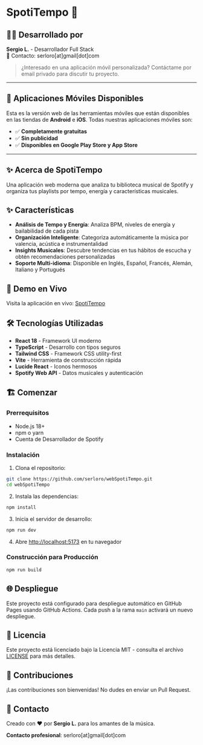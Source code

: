 # SpotiTempo 🎵

## 👨‍💻 Desarrollado por

**Sergio L.** - Desarrollador Full Stack  
📧 Contacto: serloro[at]gmail[dot]com

> ¿Interesado en una aplicación móvil personalizada? Contáctame por email privado para discutir tu proyecto.

---

## 📱 Aplicaciones Móviles Disponibles

Esta es la versión web de las herramientas móviles que están disponibles en las tiendas de **Android** e **iOS**. Todas nuestras aplicaciones móviles son:

- ✅ **Completamente gratuitas**
- ✅ **Sin publicidad**
- ✅ **Disponibles en Google Play Store y App Store**

---

## ✨ Acerca de SpotiTempo

Una aplicación web moderna que analiza tu biblioteca musical de Spotify y organiza tus playlists por tempo, energía y características musicales.

## ✨ Características

- **Análisis de Tempo y Energía**: Analiza BPM, niveles de energía y bailabilidad de cada pista
- **Organización Inteligente**: Categoriza automáticamente la música por valencia, acústica e instrumentalidad
- **Insights Musicales**: Descubre tendencias en tus hábitos de escucha y obtén recomendaciones personalizadas
- **Soporte Multi-idioma**: Disponible en Inglés, Español, Francés, Alemán, Italiano y Portugués

## 🚀 Demo en Vivo

Visita la aplicación en vivo: [SpotiTempo](https://serloro.github.io/webSpotiTempo/)

## 🛠️ Tecnologías Utilizadas

- **React 18** - Framework UI moderno
- **TypeScript** - Desarrollo con tipos seguros
- **Tailwind CSS** - Framework CSS utility-first
- **Vite** - Herramienta de construcción rápida
- **Lucide React** - Iconos hermosos
- **Spotify Web API** - Datos musicales y autenticación

## 🏗️ Comenzar

### Prerrequisitos

- Node.js 18+ 
- npm o yarn
- Cuenta de Desarrollador de Spotify

### Instalación

1. Clona el repositorio:
```bash
git clone https://github.com/serloro/webSpotiTempo.git
cd webSpotiTempo
```

2. Instala las dependencias:
```bash
npm install
```

3. Inicia el servidor de desarrollo:
```bash
npm run dev
```

4. Abre [http://localhost:5173](http://localhost:5173) en tu navegador

### Construcción para Producción

```bash
npm run build
```

## 🌐 Despliegue

Este proyecto está configurado para despliegue automático en GitHub Pages usando GitHub Actions. Cada push a la rama `main` activará un nuevo despliegue.

## 📝 Licencia

Este proyecto está licenciado bajo la Licencia MIT - consulta el archivo [LICENSE](LICENSE) para más detalles.

## 🤝 Contribuciones

¡Las contribuciones son bienvenidas! No dudes en enviar un Pull Request.

## 📧 Contacto

Creado con ❤️ por **Sergio L.** para los amantes de la música.

**Contacto profesional**: serloro[at]gmail[dot]com